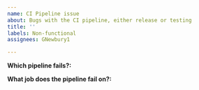 ```yaml
---
name: CI Pipeline issue
about: Bugs with the CI pipeline, either release or testing
title: ''
labels: Non-functional
assignees: GNewbury1

---
```


**Which pipeline fails?:**

**What job does the pipeline fail on?:**
